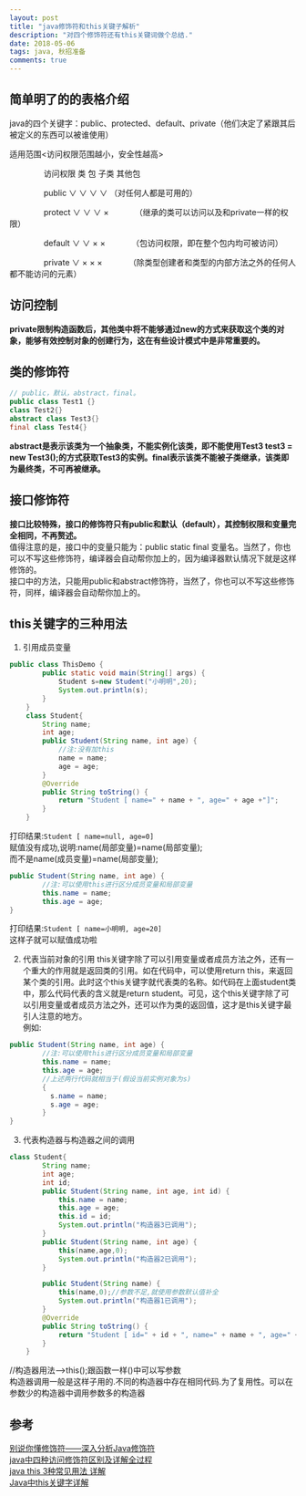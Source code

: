 ```yaml
---
layout: post
title: "java修饰符和this关键子解析"
description: "对四个修饰符还有this关键词做个总结."
date: 2018-05-06
tags: java, 秋招准备
comments: true
---
```


## 简单明了的的表格介绍
java的四个关键字：public、protected、default、private（他们决定了紧跟其后被定义的东西可以被谁使用）  

适用范围<访问权限范围越小，安全性越高>   

　　　　  访问权限   类   包  子类  其他包   

 　　　　  public     ∨   ∨    ∨     ∨          （对任何人都是可用的）   

  　　　　 protect    ∨   ∨   ∨     ×　　　 （继承的类可以访问以及和private一样的权限）  

  　　　　 default    ∨   ∨   ×     ×　　　 （包访问权限，即在整个包内均可被访问）  

  　　　　 private    ∨   ×   ×     ×　　　 （除类型创建者和类型的内部方法之外的任何人都不能访问的元素）  

## 访问控制
**private限制构造函数后，其他类中将不能够通过new的方式来获取这个类的对象，能够有效控制对象的创建行为，这在有些设计模式中是非常重要的。**   

## 类的修饰符
```java
// public，默认，abstract，final。
public class Test1 {}
class Test2{}
abstract class Test3{}
final class Test4{}
```
**abstract是表示该类为一个抽象类，不能实例化该类，即不能使用Test3 test3 = new Test3();的方式获取Test3的实例。final表示该类不能被子类继承，该类即为最终类，不可再被继承。**   


## 接口修饰符
**接口比较特殊，接口的修饰符只有public和默认（default），其控制权限和变量完全相同，不再赘述。**   
值得注意的是，接口中的变量只能为：public static final 变量名。当然了，你也可以不写这些修饰符，编译器会自动帮你加上的，因为编译器默认情况下就是这样修饰的。    
接口中的方法，只能用public和abstract修饰符，当然了，你也可以不写这些修饰符，同样，编译器会自动帮你加上的。  

## this关键字的三种用法
1. 引用成员变量   
```java
public class ThisDemo {
        public static void main(String[] args) {
            Student s=new Student("小明明",20);
            System.out.println(s);
        }
    }
    class Student{
        String name;
        int age;
        public Student(String name, int age) {
            //注:没有加this
            name = name;
            age = age;
        }
        @Override
        public String toString() {
            return "Student [ name=" + name + ", age=" + age +"]";
        }
    }
```
打印结果:`Student [ name=null, age=0]`   
赋值没有成功,说明:name(局部变量)=name(局部变量);  
而不是name(成员变量)=name(局部变量);  
```java
public Student(String name, int age) {
        //注:可以使用this进行区分成员变量和局部变量
        this.name = name;
        this.age = age;
}
```
打印结果:`Student [ name=小明明, age=20]`   
这样子就可以赋值成功啦   

2. 代表当前对象的引用
this关键字除了可以引用变量或者成员方法之外，还有一个重大的作用就是返回类的引用。如在代码中，可以使用return this，来返回某个类的引用。此时这个this关键字就代表类的名称。如代码在上面student类中，那么代码代表的含义就是return student。可见，这个this关键字除了可以引用变量或者成员方法之外，还可以作为类的返回值，这才是this关键字最引人注意的地方。  
例如:   
```java
public Student(String name, int age) {
        //注:可以使用this进行区分成员变量和局部变量
        this.name = name;
        this.age = age;
        //上述两行代码就相当于(假设当前实例对象为s)
        {
          s.name = name;
          s.age = age;
        }
}
```   

3. 代表构造器与构造器之间的调用
```java
class Student{
        String name;
        int age;
        int id;
        public Student(String name, int age, int id) {
            this.name = name;
            this.age = age;
            this.id = id;
            System.out.println("构造器3已调用");
        }
        public Student(String name, int age) {
            this(name,age,0);
            System.out.println("构造器2已调用");
        }

        public Student(String name) {
            this(name,0);//参数不足,就使用参数默认值补全
            System.out.println("构造器1已调用");
        }
        @Override
        public String toString() {
            return "Student [ id=" + id + ", name=" + name + ", age=" + age +"]";
        }
    }
```
//构造器用法-->this();跟函数一样()中可以写参数  
构造器调用一般是这样子用的.不同的构造器中存在相同代码.为了复用性。可以在参数少的构造器中调用参数多的构造器   




## 参考
[别说你懂修饰符——深入分析Java修饰符](https://blog.csdn.net/qiumengchen12/article/details/44939929)   
[java中四种访问修饰符区别及详解全过程](https://www.cnblogs.com/zdmylove/p/5958053.html)  
[java this 3种常见用法 详解](https://blog.csdn.net/u012176204/article/details/54580232)   
[Java中this关键字详解](https://blog.csdn.net/oleg_wu/article/details/53284067)   
